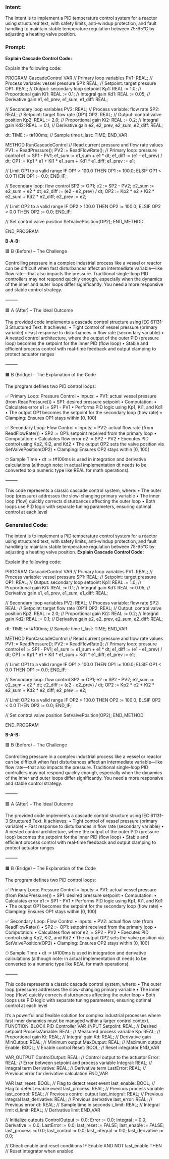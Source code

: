 ### Intent:
The intent is to implement a PID temperature control system for a reactor using structured text, with safety limits, anti-windup protection, and fault handling to maintain stable temperature regulation between 75-95°C by adjusting a heating valve position.

### Prompt:
**Explain Cascade Control Code:**

Explain the following code: 

PROGRAM CascadeControl VAR // Primary loop variables PV1: REAL; // Process variable: vessel pressure SP1: REAL; // Setpoint: target pressure OP1: REAL; // Output: secondary loop setpoint Kp1: REAL := 1.0; // Proportional gain Ki1: REAL := 0.1; // Integral gain Kd1: REAL := 0.05; // Derivative gain e1, e1_prev, e1_sum, e1_diff: REAL;

// Secondary loop variables
PV2: REAL; // Process variable: flow rate
SP2: REAL; // Setpoint: target flow rate (OP1)
OP2: REAL; // Output: control valve position
Kp2: REAL := 2.0; // Proportional gain
Ki2: REAL := 0.2; // Integral gain
Kd2: REAL := 0.1; // Derivative gain
e2, e2_prev, e2_sum, e2_diff: REAL;

dt: TIME := t#100ms; // Sample time
t_last: TIME;
END_VAR

METHOD RunCascadeControl // Read current pressure and flow rate values PV1 := ReadPressure(); PV2 := ReadFlowRate();
// Primary loop: pressure control
e1 := SP1 - PV1;
e1_sum := e1_sum + e1 * dt;
e1_diff := (e1 - e1_prev) / dt;
OP1 := Kp1 * e1 + Ki1 * e1_sum + Kd1 * e1_diff;
e1_prev := e1;

// Limit OP1 to a valid range
IF OP1 > 100.0 THEN
    OP1 := 100.0;
ELSIF OP1 < 0.0 THEN
    OP1 := 0.0;
END_IF;

// Secondary loop: flow control
SP2 := OP1;
e2 := SP2 - PV2;
e2_sum := e2_sum + e2 * dt;
e2_diff := (e2 - e2_prev) / dt;
OP2 := Kp2 * e2 + Ki2 * e2_sum + Kd2 * e2_diff;
e2_prev := e2;

// Limit OP2 to a valid range
IF OP2 > 100.0 THEN
    OP2 := 100.0;
ELSIF OP2 < 0.0 THEN
    OP2 := 0.0;
END_IF;

// Set control valve position
SetValvePosition(OP2);
END_METHOD

END_PROGRAM

**B-A-B:**

🟥 B (Before) – The Challenge

Controlling pressure in a complex industrial process like a vessel or reactor can be difficult when fast disturbances affect an intermediate variable—like flow rate—that also impacts the pressure. Traditional single-loop PID controllers may not respond quickly enough, especially when the dynamics of the inner and outer loops differ significantly. You need a more responsive and stable control strategy.

⸻

🟩 A (After) – The Ideal Outcome

The provided code implements a cascade control structure using IEC 61131-3 Structured Text. It achieves:
	•	Tight control of vessel pressure (primary variable)
	•	Fast response to disturbances in flow rate (secondary variable)
	•	A nested control architecture, where the output of the outer PID (pressure loop) becomes the setpoint for the inner PID (flow loop)
	•	Stable and efficient process control with real-time feedback and output clamping to protect actuator ranges

⸻

🟧 B (Bridge) – The Explanation of the Code

The program defines two PID control loops:

✅ Primary Loop: Pressure Control
	•	Inputs:
	•	PV1: actual vessel pressure (from ReadPressure())
	•	SP1: desired pressure setpoint
	•	Computation:
	•	Calculates error e1 := SP1 - PV1
	•	Performs PID logic using Kp1, Ki1, and Kd1
	•	The output OP1 becomes the setpoint for the secondary loop (flow rate)
	•	Clamping: Ensures OP1 stays within [0, 100]

✅ Secondary Loop: Flow Control
	•	Inputs:
	•	PV2: actual flow rate (from ReadFlowRate())
	•	SP2 := OP1: setpoint received from the primary loop
	•	Computation:
	•	Calculates flow error e2 := SP2 - PV2
	•	Executes PID control using Kp2, Ki2, and Kd2
	•	The output OP2 sets the valve position via SetValvePosition(OP2)
	•	Clamping: Ensures OP2 stays within [0, 100]

⏱ Sample Time
	•	dt := t#100ms is used in integration and derivative calculations (although note: in actual implementation dt needs to be converted to a numeric type like REAL for math operations).

⸻

This code represents a classic cascade control system, where:
	•	The outer loop (pressure) addresses the slow-changing primary variable
	•	The inner loop (flow) quickly corrects disturbances affecting the outer loop
	•	Both loops use PID logic with separate tuning parameters, ensuring optimal control at each level

### Generated Code:
The intent is to implement a PID temperature control system for a reactor using structured text, with safety limits, anti-windup protection, and fault handling to maintain stable temperature regulation between 75-95°C by adjusting a heating valve position.
**Explain Cascade Control Code:**

Explain the following code: 

PROGRAM CascadeControl VAR // Primary loop variables PV1: REAL; // Process variable: vessel pressure SP1: REAL; // Setpoint: target pressure OP1: REAL; // Output: secondary loop setpoint Kp1: REAL := 1.0; // Proportional gain Ki1: REAL := 0.1; // Integral gain Kd1: REAL := 0.05; // Derivative gain e1, e1_prev, e1_sum, e1_diff: REAL;

// Secondary loop variables
PV2: REAL; // Process variable: flow rate
SP2: REAL; // Setpoint: target flow rate (OP1)
OP2: REAL; // Output: control valve position
Kp2: REAL := 2.0; // Proportional gain
Ki2: REAL := 0.2; // Integral gain
Kd2: REAL := 0.1; // Derivative gain
e2, e2_prev, e2_sum, e2_diff: REAL;

dt: TIME := t#100ms; // Sample time
t_last: TIME;
END_VAR

METHOD RunCascadeControl // Read current pressure and flow rate values PV1 := ReadPressure(); PV2 := ReadFlowRate();
// Primary loop: pressure control
e1 := SP1 - PV1;
e1_sum := e1_sum + e1 * dt;
e1_diff := (e1 - e1_prev) / dt;
OP1 := Kp1 * e1 + Ki1 * e1_sum + Kd1 * e1_diff;
e1_prev := e1;

// Limit OP1 to a valid range
IF OP1 > 100.0 THEN
    OP1 := 100.0;
ELSIF OP1 < 0.0 THEN
    OP1 := 0.0;
END_IF;

// Secondary loop: flow control
SP2 := OP1;
e2 := SP2 - PV2;
e2_sum := e2_sum + e2 * dt;
e2_diff := (e2 - e2_prev) / dt;
OP2 := Kp2 * e2 + Ki2 * e2_sum + Kd2 * e2_diff;
e2_prev := e2;

// Limit OP2 to a valid range
IF OP2 > 100.0 THEN
    OP2 := 100.0;
ELSIF OP2 < 0.0 THEN
    OP2 := 0.0;
END_IF;

// Set control valve position
SetValvePosition(OP2);
END_METHOD

END_PROGRAM

**B-A-B:**

🟥 B (Before) – The Challenge

Controlling pressure in a complex industrial process like a vessel or reactor can be difficult when fast disturbances affect an intermediate variable—like flow rate—that also impacts the pressure. Traditional single-loop PID controllers may not respond quickly enough, especially when the dynamics of the inner and outer loops differ significantly. You need a more responsive and stable control strategy.

⸻

🟩 A (After) – The Ideal Outcome

The provided code implements a cascade control structure using IEC 61131-3 Structured Text. It achieves:
	•	Tight control of vessel pressure (primary variable)
	•	Fast response to disturbances in flow rate (secondary variable)
	•	A nested control architecture, where the output of the outer PID (pressure loop) becomes the setpoint for the inner PID (flow loop)
	•	Stable and efficient process control with real-time feedback and output clamping to protect actuator ranges

⸻

🟧 B (Bridge) – The Explanation of the Code

The program defines two PID control loops:

✅ Primary Loop: Pressure Control
	•	Inputs:
	•	PV1: actual vessel pressure (from ReadPressure())
	•	SP1: desired pressure setpoint
	•	Computation:
	•	Calculates error e1 := SP1 - PV1
	•	Performs PID logic using Kp1, Ki1, and Kd1
	•	The output OP1 becomes the setpoint for the secondary loop (flow rate)
	•	Clamping: Ensures OP1 stays within [0, 100]

✅ Secondary Loop: Flow Control
	•	Inputs:
	•	PV2: actual flow rate (from ReadFlowRate())
	•	SP2 := OP1: setpoint received from the primary loop
	•	Computation:
	•	Calculates flow error e2 := SP2 - PV2
	•	Executes PID control using Kp2, Ki2, and Kd2
	•	The output OP2 sets the valve position via SetValvePosition(OP2)
	•	Clamping: Ensures OP2 stays within [0, 100]

⏱ Sample Time
	•	dt := t#100ms is used in integration and derivative calculations (although note: in actual implementation dt needs to be converted to a numeric type like REAL for math operations).

⸻

This code represents a classic cascade control system, where:
	•	The outer loop (pressure) addresses the slow-changing primary variable
	•	The inner loop (flow) quickly corrects disturbances affecting the outer loop
	•	Both loops use PID logic with separate tuning parameters, ensuring optimal control at each level

It’s a powerful and flexible solution for complex industrial processes where fast inner dynamics must be managed within a larger control context.
FUNCTION_BLOCK PID_Controller
VAR_INPUT
    Setpoint: REAL; // Desired setpoint
    ProcessVariable: REAL; // Measured process variable
    Kp: REAL; // Proportional gain
    Ki: REAL; // Integral gain
    Kd: REAL; // Derivative gain
    MinOutput: REAL; // Minimum output
    MaxOutput: REAL; // Maximum output
    Enable: BOOL; // Enable control
    Reset: BOOL; // Reset integrator
END_VAR

VAR_OUTPUT
    ControlOutput: REAL; // Control output to the actuator
    Error: REAL; // Error between setpoint and process variable
    Integral: REAL; // Integral term
    Derivative: REAL; // Derivative term
    LastError: REAL; // Previous error for derivative calculation
END_VAR

VAR
    last_reset: BOOL; // Flag to detect reset event
    last_enable: BOOL; // Flag to detect enable event
    last_process: REAL; // Previous process variable
    last_control: REAL; // Previous control output
    last_integral: REAL; // Previous integral
    last_derivative: REAL; // Previous derivative
    last_error: REAL; // Previous error
    dt: REAL; // Sample time in seconds
    i_limit: REAL; // Integral limit
    d_limit: REAL; // Derivative limit
END_VAR

// Initialize outputs
ControlOutput := 0.0;
Error := 0.0;
Integral := 0.0;
Derivative := 0.0;
LastError := 0.0;
last_reset := FALSE;
last_enable := FALSE;
last_process := 0.0;
last_control := 0.0;
last_integral := 0.0;
last_derivative := 0.0;

// Check enable and reset conditions
IF Enable AND NOT last_enable THEN
    // Reset integrator when enabled
